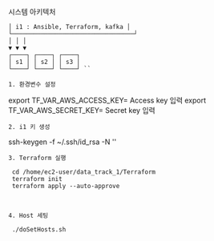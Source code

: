 시스템 아키텍처
 ``` ┌──────────────────────────────────┐ 
 │ i1 : Ansible, Terraform, kafka │
└──────────────────────────────────┘
│ │ │
▼ ▼ ▼
┌────┐ ┌────┐ ┌────┐
│ s1 │ │ s2 │ │ s3 │
└────┘ └────┘ └────┘ ``

1. 환경변수 설정
   ```
   export TF_VAR_AWS_ACCESS_KEY= Access key 입력 
   export TF_VAR_AWS_SECRET_KEY= Secret key 입력
   ```
2. i1 키 생성
   ```
   ssh-keygen -f ~/.ssh/id_rsa -N ''
   ```
3. Terraform 실행
   ```
     cd /home/ec2-user/data_track_1/Terraform
     terraform init
     terraform apply --auto-approve
   ```


4. Host 세팅
   ```
     ./doSetHosts.sh
   ```
